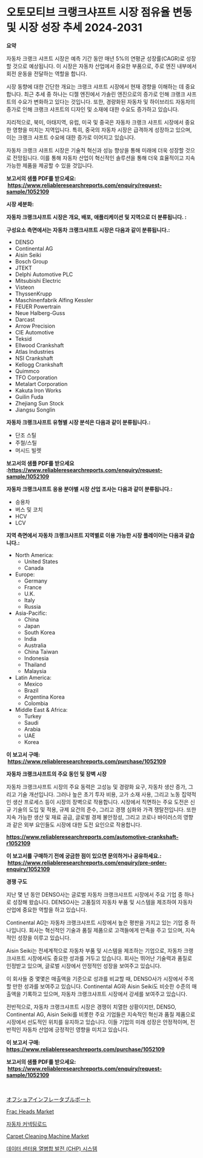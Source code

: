 <p><h1>오토모티브 크랭크샤프트 시장 점유율 변동 및 시장 성장 추세 2024-2031</h1></p><p><strong>요약</strong></p>
<p><p>자동차 크랭크 샤프트 시장은 예측 기간 동안 매년 5%의 연평균 성장률(CAGR)로 성장할 것으로 예상됩니다. 이 시장은 자동차 산업에서 중요한 부품으로, 주로 엔진 내부에서 회전 운동을 전달하는 역할을 합니다.</p><p>시장 동향에 대한 간단한 개요는 크랭크 샤프트 시장에서 현재 경향을 이해하는 데 중요합니다. 최근 추세 중 하나는 디젤 엔진에서 가솔린 엔진으로의 증가로 인해 크랭크 샤프트의 수요가 변화하고 있다는 것입니다. 또한, 경량화된 자동차 및 하이브리드 자동차의 증가로 인해 크랭크 샤프트의 디자인 및 소재에 대한 수요도 증가하고 있습니다.</p><p>지리적으로, 북미, 아태지역, 유럽, 미국 및 중국은 자동차 크랭크 샤프트 시장에서 중요한 영향을 미치는 지역입니다. 특히, 중국의 자동차 시장은 급격하게 성장하고 있으며, 이는 크랭크 샤프트 수요에 대한 증가로 이어지고 있습니다.</p><p>자동차 크랭크 샤프트 시장은 기술적 혁신과 성능 향상을 통해 미래에 더욱 성장할 것으로 전망됩니다. 이를 통해 자동차 산업이 혁신적인 솔루션을 통해 더욱 효율적이고 지속 가능한 제품을 제공할 수 있을 것입니다.</p></p>
<p><strong>보고서의 샘플 PDF를 받으세요: &nbsp;<a href="https://www.reliableresearchreports.com/enquiry/request-sample/1052109">https://www.reliableresearchreports.com/enquiry/request-sample/1052109</a></strong></p>
<p><strong>시장 세분화:</strong></p>
<p><strong> 자동차 크랭크샤프트 시장은 개요, 배포, 애플리케이션 및 지역으로 더 분류됩니다. :</strong></p>
<p><strong>구성요소 측면에서는 자동차 크랭크샤프트 시장은 다음과 같이 분류됩니다.:</strong></p>
<p><ul><li>DENSO</li><li>Continental AG</li><li>Aisin Seiki</li><li>Bosch Group</li><li>JTEKT</li><li>Delphi Automotive PLC</li><li>Mitsubishi Electric</li><li>Visteon</li><li>ThyssenKrupp</li><li>Maschinenfabrik Alfing Kessler</li><li>FEUER Powertrain</li><li>Neue Halberg-Guss</li><li>Darcast</li><li>Arrow Precision</li><li>CIE Automotive</li><li>Teksid</li><li>Ellwood Crankshaft</li><li>Atlas Industries</li><li>NSI Crankshaft</li><li>Kellogg Crankshaft</li><li>Quimmco</li><li>TFO Corporation</li><li>Metalart Corporation</li><li>Kakuta Iron Works</li><li>Guilin Fuda</li><li>Zhejiang Sun Stock</li><li>Jiangsu Songlin</li></ul></p>
<p><strong> 자동차 크랭크샤프트 유형별 시장 분석은 다음과 같이 분류됩니다.:</strong></p>
<p><ul><li>단조 스틸</li><li>주철/스틸</li><li>머시드 빌렛</li></ul></p>
<p><strong>보고서의 샘플 PDF를 받으세요 :<a href="https://www.reliableresearchreports.com/enquiry/request-sample/1052109">https://www.reliableresearchreports.com/enquiry/request-sample/1052109</a></strong></p>
<p><strong> 자동차 크랭크샤프트 응용 분야별 시장 산업 조사는 다음과 같이 분류됩니다.:</strong></p>
<p><ul><li>승용차</li><li>버스 및 코치</li><li>HCV</li><li>LCV</li></ul></p>
<p><strong>지역 측면에서 자동차 크랭크샤프트 지역별로 이용 가능한 시장 플레이어는 다음과 같습니다.:</strong></p>
<p><ul>
    <li>
        North America:
        <ul>
            <li>United States</li>
            <li>Canada</li>
        </ul>
    </li>
    <li>
        Europe:
        <ul>
            <li>Germany</li>
            <li>France</li>
            <li>U.K.</li>
            <li>Italy</li>
            <li>Russia</li>
        </ul>
    </li>
    <li>
        Asia-Pacific:
        <ul>
            <li>China</li>
            <li>Japan</li>
            <li>South Korea</li>
            <li>India</li>
            <li>Australia</li>
            <li>China Taiwan</li>
            <li>Indonesia</li>
            <li>Thailand</li>
            <li>Malaysia</li>
        </ul>
    </li>
    <li>
        Latin America:
        <ul>
            <li>Mexico</li>
            <li>Brazil</li>
            <li>Argentina Korea</li>
            <li>Colombia</li>
        </ul>
    </li>
    <li>
        Middle East & Africa:
        <ul>
            <li>Turkey</li>
            <li>Saudi</li>
            <li>Arabia</li>
            <li>UAE</li>
            <li>Korea</li>
        </ul>
    </li>
    </ul></p>
<p><strong>이 보고서 구매: &nbsp;<a href="https://www.reliableresearchreports.com/purchase/1052109">https://www.reliableresearchreports.com/purchase/1052109</a></strong></p>
<p><strong>자동차 크랭크샤프트의 주요 동인 및 장벽 시장</strong></p>
<p><p>자동차 크랭크샤프트 시장의 주요 동력은 고성능 및 경량화 요구, 자동차 생산 증가, 그리고 기술 개선입니다. 그러나 높은 초기 투자 비용, 고가 소재 사용, 그리고 노동 집약적인 생산 프로세스 등이 시장의 장벽으로 작용합니다. 시장에서 직면하는 주요 도전은 신규 기술의 도입 및 적용, 규제 요건의 준수, 그리고 경쟁 심화와 가격 쟁탈전입니다. 또한 지속 가능한 생산 및 재료 공급, 글로벌 경제 불안정성, 그리고 코로나 바이러스의 영향과 같은 외부 요인들도 시장에 대한 도전 요인으로 작용합니다.</p></p>
<p><strong><a href="https://www.reliableresearchreports.com/automotive-crankshaft-r1052109">https://www.reliableresearchreports.com/automotive-crankshaft-r1052109</a></strong></p>
<p><strong>이 보고서를 구매하기 전에 궁금한 점이 있으면 문의하거나 공유하세요.: &nbsp;<a href="https://www.reliableresearchreports.com/enquiry/pre-order-enquiry/1052109">https://www.reliableresearchreports.com/enquiry/pre-order-enquiry/1052109</a></strong></p>
<p><strong>경쟁 구도</strong></p>
<p><p>지난 몇 년 동안 DENSO사는 글로벌 자동차 크랭크샤프트 시장에서 주요 기업 중 하나로 성장해 왔습니다. DENSO사는 고품질의 자동차 부품 및 시스템을 제조하여 자동차 산업에 중요한 역할을 하고 있습니다.</p><p>Continental AG는 자동차 크랭크샤프트 시장에서 높은 평판을 가지고 있는 기업 중 하나입니다. 회사는 혁신적인 기술과 품질 제품으로 고객들에게 만족을 주고 있으며, 지속적인 성장을 이루고 있습니다.</p><p>Aisin Seiki는 전세계적으로 자동차 부품 및 시스템을 제조하는 기업으로, 자동차 크랭크샤프트 시장에서도 중요한 성과를 거두고 있습니다. 회사는 뛰어난 기술력과 품질로 인정받고 있으며, 글로벌 시장에서 안정적인 성장을 보여주고 있습니다.</p><p>이 회사들 중 몇몇은 매출액을 기준으로 성과를 비교할 때, DENSO사가 시장에서 주목할 만한 성과를 보여주고 있습니다. Continental AG와 Aisin Seiki도 비슷한 수준의 매출액을 기록하고 있으며, 자동차 크랭크샤프트 시장에서 강세를 보여주고 있습니다.</p><p>전반적으로, 자동차 크랭크샤프트 시장은 경쟁이 치열한 상황이지만, DENSO, Continental AG, Aisin Seiki를 비롯한 주요 기업들은 지속적인 혁신과 품질 제품으로 시장에서 선도적인 위치를 유지하고 있습니다. 이들 기업의 미래 성장은 안정적이며, 전반적인 자동차 산업에 긍정적인 영향을 미치고 있습니다.</p></p>
<p><strong>이 보고서 구매: &nbsp; <a href="https://www.reliableresearchreports.com/purchase/1052109">https://www.reliableresearchreports.com/purchase/1052109</a></strong></p>
<p><strong>보고서의 샘플 PDF를 받으세요: &nbsp;<a href="https://www.reliableresearchreports.com/enquiry/request-sample/1052109">https://www.reliableresearchreports.com/enquiry/request-sample/1052109</a></strong><strong></strong></p>
<p>&nbsp;</p>
<p><p><a href="https://medium.com/@abdielkilback/%E6%B2%96%E5%90%88%E3%81%84%E3%82%A4%E3%83%B3%E3%83%95%E3%83%AC%E3%83%BC%E3%82%BF%E3%83%96%E3%83%AB%E3%83%9C%E3%83%BC%E3%83%88%E5%B8%82%E5%A0%B4-2031%E5%B9%B4%E3%81%BE%E3%81%A7%E3%81%AE%E3%83%88%E3%83%AC%E3%83%B3%E3%83%89-%E4%BA%88%E6%B8%AC-%E7%AB%B6%E4%BA%89%E5%88%86%E6%9E%90-d5dab729c66e">オフショアインフレータブルボート</a></p><p><a href="https://github.com/prosalinda88/Market-Research-Report-List-3/blob/main/frac-heads-market.md">Frac Heads Market</a></p><p><a href="https://github.com/vsoq0zknh59/Market-Research-Report-List-1/blob/main/502291720668.md">자동차 커넥팅로드</a></p><p><a href="https://github.com/globismark/Market-Research-Report-List-2/blob/main/carpet-cleaning-machine-market.md">Carpet Cleaning Machine Market</a></p><p><a href="https://medium.com/@felipegrrady654556/%EB%8D%B0%EC%9D%B4%ED%84%B0-%EC%84%BC%ED%84%B0%EB%A5%BC-%EC%9C%84%ED%95%9C-%EC%97%B0%EB%A3%8C-%EC%A0%84%EB%A0%A5-%EC%97%B4-%EC%8B%9C%EC%8A%A4%ED%85%9C-chp-%EC%8B%9C%EC%9E%A5-%EC%8B%9C%EC%9E%A5-%EC%A0%90%EC%9C%A0%EC%9C%A8-%EC%8B%9C%EC%9E%A5-%EB%8F%99%ED%96%A5-%EB%B0%8F-%EB%AF%B8%EB%9E%98-%EC%84%B1%EC%9E%A5-%ED%83%90%EC%83%89-c53b5ea02402">데이터 센터용 열병합 발전 (CHP) 시스템</a></p></p>